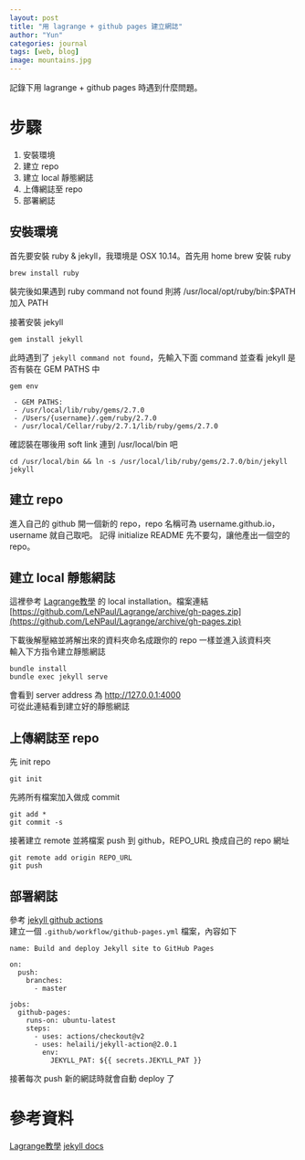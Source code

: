 ```yaml
---
layout: post
title: "用 lagrange + github pages 建立網誌"
author: "Yun"
categories: journal
tags: [web, blog]
image: mountains.jpg
---
```


記錄下用 lagrange + github pages 時遇到什麼問題。

# 步驟
1. 安裝環境
2. 建立 repo
3. 建立 local 靜態網誌
4. 上傳網誌至 repo
5. 部署網誌

## 安裝環境
首先要安裝 ruby & jekyll，我環境是 OSX 10.14。首先用 home brew  安裝 ruby
```
brew install ruby
```
裝完後如果遇到 ruby command not found 則將 /usr/local/opt/ruby/bin:$PATH 加入 PATH

接著安裝 jekyll
```
gem install jekyll
```
此時遇到了 ```jekyll command not found```，先輸入下面 command 並查看 jekyll 是否有裝在 GEM PATHS 中
```
gem env
```
     - GEM PATHS:
     - /usr/local/lib/ruby/gems/2.7.0
     - /Users/{username}/.gem/ruby/2.7.0
     - /usr/local/Cellar/ruby/2.7.1/lib/ruby/gems/2.7.0

確認裝在哪後用 soft link 連到 /usr/local/bin 吧
```
cd /usr/local/bin && ln -s /usr/local/lib/ruby/gems/2.7.0/bin/jekyll jekyll 
```

## 建立 repo

進入自己的 github 開一個新的 repo，repo 名稱可為 username.github.io，username 就自己取吧。
記得 initialize README 先不要勾，讓他產出一個空的 repo。

## 建立 local 靜態網誌
這裡參考 [Lagrange教學](https://lenpaul.github.io/Lagrange/journal/getting-started.html) 的 local installation。檔案連結[https://github.com/LeNPaul/Lagrange/archive/gh-pages.zip](https://github.com/LeNPaul/Lagrange/archive/gh-pages.zip)

下載後解壓縮並將解出來的資料夾命名成跟你的 repo 一樣並進入該資料夾  
輸入下方指令建立靜態網誌
```
bundle install
bundle exec jekyll serve
```
會看到 server address 為 http://127.0.0.1:4000  
可從此連結看到建立好的靜態網誌

## 上傳網誌至 repo

先 init repo
```
git init
```

先將所有檔案加入做成 commit
```
git add *
git commit -s
```

接著建立 remote 並將檔案 push 到 github，REPO_URL 換成自己的 repo 網址
```
git remote add origin REPO_URL
git push
```

## 部署網誌

參考 [jekyll github actions](https://jekyllrb.com/docs/continuous-integration/github-actions/)  
建立一個 ```.github/workflow/github-pages.yml``` 檔案，內容如下
```
name: Build and deploy Jekyll site to GitHub Pages

on:
  push:
    branches:
      - master

jobs:
  github-pages:
    runs-on: ubuntu-latest
    steps:
      - uses: actions/checkout@v2
      - uses: helaili/jekyll-action@2.0.1
        env:
          JEKYLL_PAT: ${{ secrets.JEKYLL_PAT }}
```
接著每次 push 新的網誌時就會自動 deploy 了

# 參考資料

[Lagrange教學](https://lenpaul.github.io/Lagrange/journal/getting-started.html)
[jekyll docs](https://jekyllrb.com/docs/)